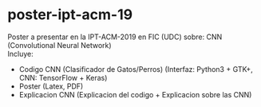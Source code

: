 # poster-ipt-acm-19
Poster a presentar en la IPT-ACM-2019 en FIC (UDC) sobre: CNN (Convolutional Neural Network)  
Incluye:    
- Codigo CNN (Clasificador de Gatos/Perros) (Interfaz: Python3 + GTK+, CNN: TensorFlow + Keras)    
- Poster (Latex, PDF)    
- Explicacion CNN (Explicacion del codigo + Explicacion sobre las CNN)
